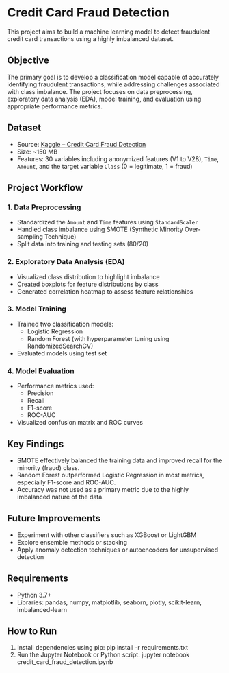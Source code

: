 # Credit Card Fraud Detection

This project aims to build a machine learning model to detect fraudulent credit card transactions using a highly imbalanced dataset.

## Objective

The primary goal is to develop a classification model capable of accurately identifying fraudulent transactions, while addressing challenges associated with class imbalance. The project focuses on data preprocessing, exploratory data analysis (EDA), model training, and evaluation using appropriate performance metrics.

## Dataset

- Source: [Kaggle – Credit Card Fraud Detection](https://www.kaggle.com/datasets/mlg-ulb/creditcardfraud)
- Size: ~150 MB
- Features: 30 variables including anonymized features (V1 to V28), `Time`, `Amount`, and the target variable `Class` (0 = legitimate, 1 = fraud)

## Project Workflow

### 1. Data Preprocessing
- Standardized the `Amount` and `Time` features using `StandardScaler`
- Handled class imbalance using SMOTE (Synthetic Minority Over-sampling Technique)
- Split data into training and testing sets (80/20)

### 2. Exploratory Data Analysis (EDA)
- Visualized class distribution to highlight imbalance
- Created boxplots for feature distributions by class
- Generated correlation heatmap to assess feature relationships

### 3. Model Training
- Trained two classification models:
  - Logistic Regression
  - Random Forest (with hyperparameter tuning using RandomizedSearchCV)
- Evaluated models using test set

### 4. Model Evaluation
- Performance metrics used:
  - Precision
  - Recall
  - F1-score
  - ROC-AUC
- Visualized confusion matrix and ROC curves

## Key Findings

- SMOTE effectively balanced the training data and improved recall for the minority (fraud) class.
- Random Forest outperformed Logistic Regression in most metrics, especially F1-score and ROC-AUC.
- Accuracy was not used as a primary metric due to the highly imbalanced nature of the data.

## Future Improvements

- Experiment with other classifiers such as XGBoost or LightGBM
- Explore ensemble methods or stacking
- Apply anomaly detection techniques or autoencoders for unsupervised detection

## Requirements

- Python 3.7+
- Libraries: pandas, numpy, matplotlib, seaborn, plotly, scikit-learn, imbalanced-learn

## How to Run

1. Install dependencies using pip:
pip install -r requirements.txt
2. Run the Jupyter Notebook or Python script:
jupyter notebook credit_card_fraud_detection.ipynb